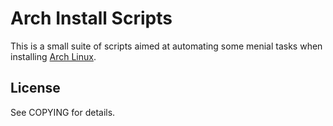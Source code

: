 # Arch Install Scripts

This is a small suite of scripts aimed at automating some menial
tasks when installing [Arch Linux](https://www.archlinux.org).

## License

See COPYING for details.
